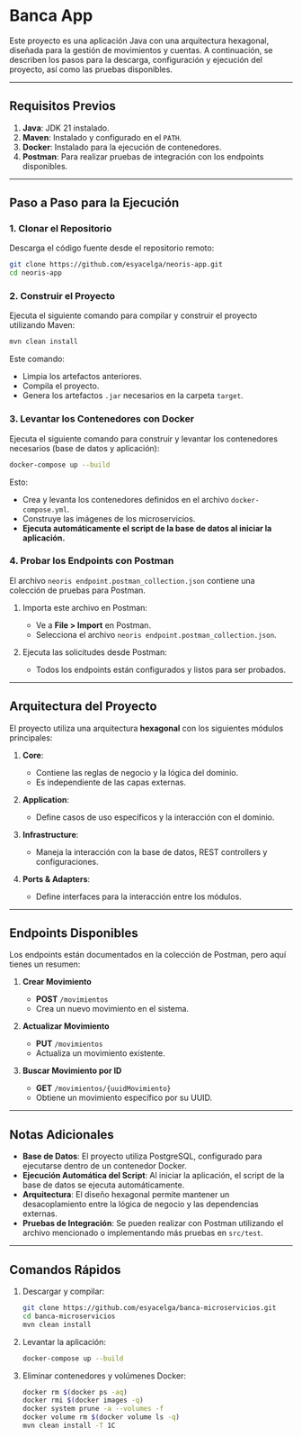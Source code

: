 # **Banca  App**

Este proyecto es una aplicación Java con una arquitectura hexagonal, diseñada para la gestión de movimientos y cuentas. A continuación, se describen los pasos para la descarga, configuración y ejecución del proyecto, así como las pruebas disponibles.

---

## **Requisitos Previos**

1. **Java**: JDK 21 instalado.
2. **Maven**: Instalado y configurado en el `PATH`.
3. **Docker**: Instalado para la ejecución de contenedores.
4. **Postman**: Para realizar pruebas de integración con los endpoints disponibles.

---

## **Paso a Paso para la Ejecución**

### **1. Clonar el Repositorio**
Descarga el código fuente desde el repositorio remoto:

```bash
git clone https://github.com/esyacelga/neoris-app.git
cd neoris-app
```

### **2. Construir el Proyecto**
Ejecuta el siguiente comando para compilar y construir el proyecto utilizando Maven:

```bash
mvn clean install
```

Este comando:
- Limpia los artefactos anteriores.
- Compila el proyecto.
- Genera los artefactos `.jar` necesarios en la carpeta `target`.

### **3. Levantar los Contenedores con Docker**
Ejecuta el siguiente comando para construir y levantar los contenedores necesarios (base de datos y aplicación):

```bash
docker-compose up --build
```

Esto:
- Crea y levanta los contenedores definidos en el archivo `docker-compose.yml`.
- Construye las imágenes de los microservicios.
- **Ejecuta automáticamente el script de la base de datos al iniciar la aplicación.**

### **4. Probar los Endpoints con Postman**
El archivo `neoris endpoint.postman_collection.json` contiene una colección de pruebas para Postman.

1. Importa este archivo en Postman:
    - Ve a **File > Import** en Postman.
    - Selecciona el archivo `neoris endpoint.postman_collection.json`.

2. Ejecuta las solicitudes desde Postman:
    - Todos los endpoints están configurados y listos para ser probados.

---

## **Arquitectura del Proyecto**

El proyecto utiliza una arquitectura **hexagonal** con los siguientes módulos principales:

1. **Core**:
    - Contiene las reglas de negocio y la lógica del dominio.
    - Es independiente de las capas externas.

2. **Application**:
    - Define casos de uso específicos y la interacción con el dominio.

3. **Infrastructure**:
    - Maneja la interacción con la base de datos, REST controllers y configuraciones.

4. **Ports & Adapters**:
    - Define interfaces para la interacción entre los módulos.

---

## **Endpoints Disponibles**

Los endpoints están documentados en la colección de Postman, pero aquí tienes un resumen:

1. **Crear Movimiento**
    - **POST** `/movimientos`
    - Crea un nuevo movimiento en el sistema.

2. **Actualizar Movimiento**
    - **PUT** `/movimientos`
    - Actualiza un movimiento existente.

3. **Buscar Movimiento por ID**
    - **GET** `/movimientos/{uuidMovimiento}`
    - Obtiene un movimiento específico por su UUID.

---

## **Notas Adicionales**

- **Base de Datos**: El proyecto utiliza PostgreSQL, configurado para ejecutarse dentro de un contenedor Docker.
- **Ejecución Automática del Script**: Al iniciar la aplicación, el script de la base de datos se ejecuta automáticamente.
- **Arquitectura**: El diseño hexagonal permite mantener un desacoplamiento entre la lógica de negocio y las dependencias externas.
- **Pruebas de Integración**: Se pueden realizar con Postman utilizando el archivo mencionado o implementando más pruebas en `src/test`.

---

## **Comandos Rápidos**

1. Descargar y compilar:
   ```bash
   git clone https://github.com/esyacelga/banca-microservicios.git
   cd banca-microservicios
   mvn clean install
   ```

2. Levantar la aplicación:
   ```bash
   docker-compose up --build
   ```

3. Eliminar contenedores y volúmenes Docker:
   ```bash
   docker rm $(docker ps -aq)
   docker rmi $(docker images -q)
   docker system prune -a --volumes -f
   docker volume rm $(docker volume ls -q)
   mvn clean install -T 1C
   ```

